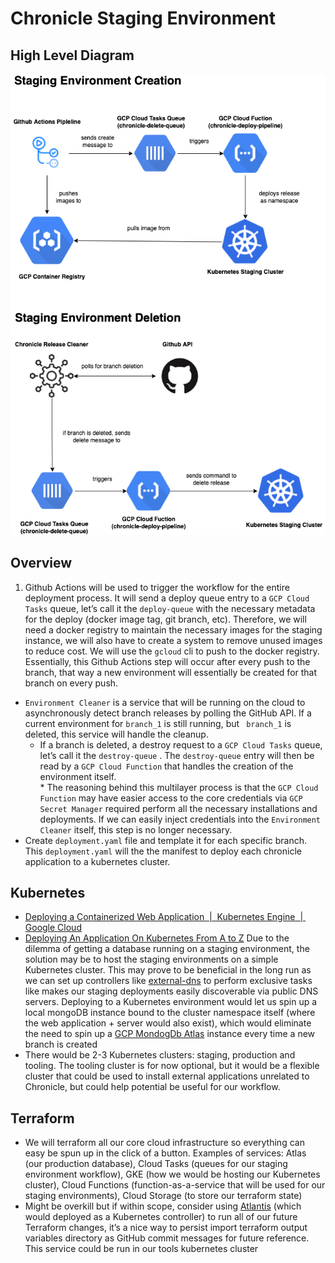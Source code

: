 # Chronicle Staging Environment

## High Level Diagram
![Chronicle Staging Diagram](assets/chronicle-staging-diagram.png)

## Overview
1. Github Actions will be used to trigger the workflow for the entire deployment process. It will send a deploy queue entry to a `GCP Cloud Tasks` queue, let’s call it the `deploy-queue` with the necessary metadata for the deploy (docker image tag, git branch, etc). Therefore, we will need a docker registry to maintain the necessary images for the staging instance, we will also have to create a system to remove unused images to reduce cost. We will use the `gcloud`  cli to push to the docker registry. Essentially, this Github Actions step will occur after every push to the branch, that way a new environment will essentially be created for that branch on every push.
* `Environment Cleaner` is a service that will be running on the cloud to asynchronously detect branch releases by polling the GitHub API. If a current environment for `branch_1` is still running,  but ` branch_1` is deleted, this service will handle the cleanup. 
	* If a branch is deleted,  a destroy request to a  `GCP Cloud Tasks` queue, let’s call it the `destroy-queue` . The `destroy-queue` entry will then be read by a  `GCP Cloud Function` that handles the creation of the environment itself.  
			* The reasoning behind this multilayer process is that the `GCP Cloud Function` may have easier access to the core credentials via `GCP Secret Manager`  required perform all the necessary installations and deployments. If we can easily inject credentials into the `Environment Cleaner` itself, this step is no longer necessary. 
* Create `deployment.yaml` file and template it for each specific branch. This `deployment.yaml` will the the manifest to deploy each chronicle application to a kubernetes cluster.


## Kubernetes
* [Deploying a Containerized Web Application  |  Kubernetes Engine  |  Google Cloud](https://cloud.google.com/kubernetes-engine/docs/tutorials/hello-app)
* [Deploying An Application On Kubernetes From A to Z](https://www.magalix.com/blog/deploying-an-application-on-kubernetes-from-a-to-z)
Due to the dilemma of getting a database running on a staging environment, the solution may be to host the staging environments on a simple Kubernetes cluster. This may prove to be beneficial in the long run as we can set up controllers  like [external-dns](https://github.com/kubernetes-sigs/external-dns) to perform exclusive tasks like makes our staging deployments easily discoverable via public DNS servers.  Deploying to a Kubernetes environment would let us spin up a local mongoDB instance bound to the cluster namespace itself (where the web application + server  would also exist), which would eliminate the need to spin up a [GCP MondogDb Atlas](https://cloud.google.com/mongodb) instance every time a new branch is created
* There would be 2-3 Kubernetes clusters: staging, production and tooling.  The tooling cluster is for now optional, but it would be a flexible cluster that could be used to install external applications unrelated to Chronicle, but could help potential be useful for our workflow. 

## Terraform
* We will terraform all our core cloud infrastructure so everything can easy be spun up in the click of a button. Examples of services: Atlas (our production database),  Cloud Tasks (queues for our staging environment workflow), GKE (how we would be hosting our Kubernetes cluster), Cloud Functions (function-as-a-service that will be used for our staging environments), Cloud Storage (to store our terraform state)
* Might be overkill but if within scope, consider using [Atlantis](https://www.runatlantis.io/) (which would deployed as a Kubernetes controller) to run all of our future Terraform changes, it’s a nice way to persist import terraform output variables directory as GitHub commit messages for future reference. This service could be run in our tools kubernetes cluster

